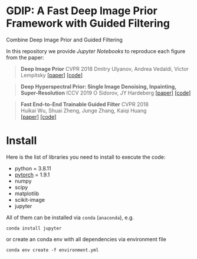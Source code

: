 # GDIP: A Fast Deep Image Prior Framework with Guided Filtering
Combine Deep Image Prior and Guided Filtering

In this repository we provide *Jupyter Notebooks* to reproduce each figure from the paper:

> **Deep Image Prior**
> CVPR 2018
> Dmitry Ulyanov, Andrea Vedaldi, Victor Lempitsky
[[paper]](https://sites.skoltech.ru/app/data/uploads/sites/25/2018/04/deep_image_prior.pdf) 
[[code]](https://github.com/DmitryUlyanov/deep-image-prior) 

> **Deep Hyperspectral Prior: Single Image Denoising, Inpainting, Super-Resolution**
> ICCV 2019
> O Sidorov, JY Hardeberg
[[paper]](https://arxiv.org/abs/1902.00301)
[[code]](https://github.com/acecreamu/deep-hs-prior)

> **Fast End-to-End Trainable Guided Filter**
> CVPR 2018  
> Huikai Wu, Shuai Zheng, Junge Zhang, Kaiqi Huang  
[[paper]](https://openaccess.thecvf.com/content_cvpr_2018/papers/Wu_Fast_End-to-End_Trainable_CVPR_2018_paper.pdf)
[[code]](https://github.com/wuhuikai/DeepGuidedFilter)


# Install

Here is the list of libraries you need to install to execute the code:
- python = 3.8.11
- [pytorch](http://pytorch.org/) = 1.9.1
- numpy
- scipy
- matplotlib
- scikit-image
- jupyter

All of them can be installed via `conda` (`anaconda`), e.g.
```
conda install jupyter
```


or create an conda env with all dependencies via environment file

```
conda env create -f environment.yml
```